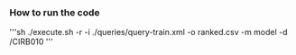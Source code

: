 ### How to run the code
'''sh
./execute.sh -r -i ./queries/query-train.xml -o ranked.csv -m model -d /CIRB010
'''
